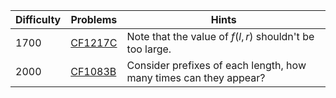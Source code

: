 | Difficulty | Problems | Hints |
| -------- | -------- | -------- |
| 1700 | [CF1217C](https://codeforces.com/problemset/problem/1217/C) | Note that the value of $f(l,r)$ shouldn't be too large. |
| 2000 | [CF1083B](https://codeforces.com/problemset/problem/1083/B) | Consider prefixes of each length, how many times can they appear? |